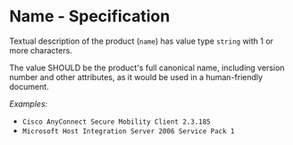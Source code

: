 # Name - Specification

Textual description of the product (`name`) has value type `string` with 1 or more characters.

The value SHOULD be the product's full canonical name, including version number and other attributes, as it would be
used in a human-friendly document.

*Examples:*

* `Cisco AnyConnect Secure Mobility Client 2.3.185`
* `Microsoft Host Integration Server 2006 Service Pack 1`
